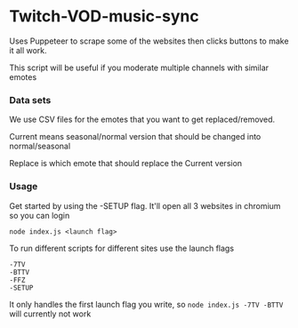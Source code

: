 # Twitch-VOD-music-sync

Uses Puppeteer to scrape some of the websites then clicks buttons to make it all work.

This script will be useful if you moderate multiple channels with similar emotes

### Data sets

We use CSV files for the emotes that you want to get replaced/removed.

Current means seasonal/normal version that should be changed into normal/seasonal

Replace is which emote that should replace the Current version

### Usage

Get started by using the -SETUP flag. It'll open all 3 websites in chromium so you can login

`node index.js <launch flag>`

To run different scripts for different sites use the launch flags

```
-7TV
-BTTV
-FFZ
-SETUP
```

It only handles the first launch flag you write, so `node index.js -7TV -BTTV` will currently not work
